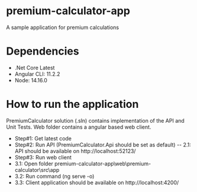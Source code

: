 # premium-calculator-app
A sample application for premium calculations

# Dependencies
- .Net Core Latest
- Angular CLI: 11.2.2
- Node: 14.16.0

# How to run the application
PremiumCalculator solution (.sln) contains implementation of the API and Unit Tests. Web folder contains a angular based web client.

 - Step#1: Get latest code
 - Step#2: Run API (PremiumCalculator.Api should be set as default)
  -- 2.1: API should be available on http://localhost:52123/
 - Step#3: Run web client 
 - 3.1: Open folder premium-calculator-app\web\premium-calculator\src\app
 - 3.2: Run command (ng serve -o)
 - 3.3: Client application should be available on http://localhost:4200/

